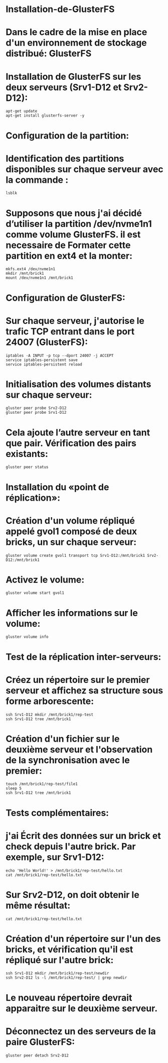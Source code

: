 # Installation-de-GlusterFS
# Dans le cadre de la mise en place d'un environnement de stockage distribué: GlusterFS

# Installation de GlusterFS sur les deux serveurs (Srv1-D12 et Srv2-D12):

    apt-get update
    apt-get install glusterfs-server -y

# Configuration de la partition:

# Identification des partitions disponibles sur chaque serveur avec la commande :

    lsblk

# Supposons que nous j'ai décidé d’utiliser la partition /dev/nvme1n1 comme volume GlusterFS. il est necessaire de Formater cette partition en ext4 et la monter:

    mkfs.ext4 /dev/nvme1n1
    mkdir /mnt/brick1
    mount /dev/nvme1n1 /mnt/brick1

# Configuration de GlusterFS:
# Sur chaque serveur, j'autorise le trafic TCP entrant dans le port 24007 (GlusterFS):

    iptables -A INPUT -p tcp --dport 24007 -j ACCEPT
    service iptables-persistent save
    service iptables-persistent reload
    
# Initialisation des volumes distants sur chaque serveur:

    gluster peer probe Srv2-D12
    gluster peer probe Srv1-D12

# Cela ajoute l’autre serveur en tant que pair. Vérification des pairs existants:

    gluster peer status

# Installation du «point de réplication»:

# Création d'un volume répliqué appelé gvol1 composé de deux bricks, un sur chaque serveur:

    gluster volume create gvol1 transport tcp Srv1-D12:/mnt/brick1 Srv2-D12:/mnt/brick1

# Activez le volume:

    gluster volume start gvol1

# Afficher les informations sur le volume:

    gluster volume info

# Test de la réplication inter-serveurs:

# Créez un répertoire sur le premier serveur et affichez sa structure sous forme arborescente:

    ssh Srv1-D12 mkdir /mnt/brick1/rep-test
    ssh Srv1-D12 tree /mnt/brick1

# Création d'un fichier sur le deuxième serveur et l'observation de la synchronisation avec le premier:

    touch /mnt/brick1/rep-test/file1
    sleep 5
    ssh Srv1-D12 tree /mnt/brick1

# Tests complémentaires:

# j'ai Écrit des données sur un brick et check depuis l'autre brick. Par exemple, sur Srv1-D12:

    echo 'Hello World!' > /mnt/brick1/rep-test/hello.txt
    cat /mnt/brick1/rep-test/hello.txt
    
# Sur Srv2-D12, on doit obtenir le même résultat:

    cat /mnt/brick1/rep-test/hello.txt

# Création d'un répertoire sur l'un des bricks, et vérification qu'il est répliqué sur l'autre brick:

    ssh Srv1-D12 mkdir /mnt/brick1/rep-test/newdir
    ssh Srv2-D12 ls -l /mnt/brick1/rep-test/ | grep newdir

# Le nouveau répertoire devrait apparaitre sur le deuxième serveur.
# Déconnectez un des serveurs de la paire GlusterFS:

    gluster peer detach Srv2-D12



